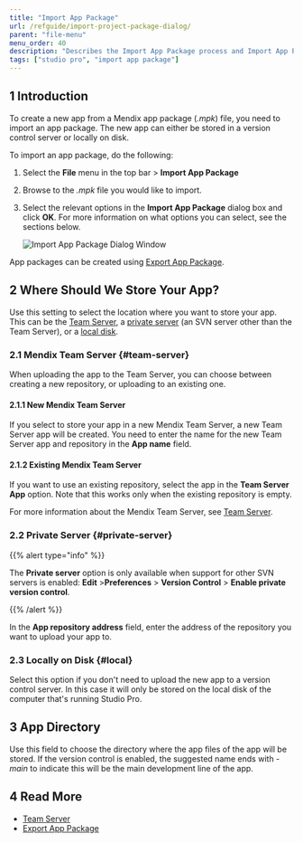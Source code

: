 ```yaml
---
title: "Import App Package"
url: /refguide/import-project-package-dialog/
parent: "file-menu"
menu_order: 40
description: "Describes the Import App Package process and Import App Package dialog box."
tags: ["studio pro", "import app package"]
---
```

## 1 Introduction

To create a new app from a Mendix app package (*.mpk*) file, you need to import an app package. The new app can either be stored in a version control server or locally on disk.

To import an app package, do the following:

1. Select the **File** menu in the top bar > **Import App Package** 

2. Browse to the *.mpk* file you would like to import.

3.  Select the relevant options in the **Import App Package** dialog box and click **OK**. For more information on what options you can select, see the sections below. 

    ![Import App Package Dialog Window](/attachments/refguide/modeling/menus/file-menu/import-project-package-dialog/import-project-package.png)

App packages can be created using [Export App Package](/refguide/export-project-package-dialog/).

## 2 Where Should We Store Your App?

Use this setting to select the location where you want to store your app. This can be the [Team Server](#team-server), a [private server](#private-server) (an SVN server other than the Team Server), or a [local disk](#local).

### 2.1 Mendix Team Server {#team-server}

When uploading the app to the Team Server, you can choose between creating a new repository, or uploading to an existing one. 

#### 2.1.1 New Mendix Team Server

If you select to store your app in a new Mendix Team Server, a new Team Server app will be created. You need to enter the name for the new Team Server app and repository in the **App name** field.

#### 2.1.2 Existing Mendix Team Server

If you want to use an existing repository, select the app in the **Team Server App** option. Note that this works only when the existing repository is empty.

For more information about the Mendix Team Server, see [Team Server](/developerportal/collaborate/team-server/).

### 2.2 Private Server {#private-server}

{{% alert type="info" %}}

The **Private server** option is only available when support for other SVN servers is enabled: **Edit** >**Preferences** > **Version Control** > **Enable private version control**. 

{{% /alert %}}

In the **App repository address** field, enter the address of the repository you want to upload your app to.

### 2.3 Locally on Disk {#local}

Select this option if you don't need to upload the new app to a version control server. In this case it will only be stored on the local disk of the computer that's running Studio Pro.

## 3 App Directory

Use this field to choose the directory where the app files of the app will be stored. If the version control is enabled, the suggested name ends with *-main* to indicate this will be the main development line of the app. 

## 4 Read More

* [Team Server](/developerportal/collaborate/team-server/)
* [Export App Package](/refguide/export-project-package-dialog/)